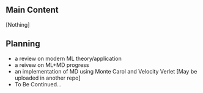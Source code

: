 ## Main Content

[Nothing]

## Planning
- a review on modern ML theory/application
- a reivew on ML+MD progress
- an implementation of MD using Monte Carol and Velocity Verlet [May be uploaded in another repo]
- To Be Continued...